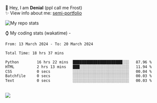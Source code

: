 🤚 Hey, I am **Denial** (ppl call me Frost)  
✨ View info about me: [semi-portfolio](https://frostx.is-a.dev)

<img alt="My repo stats" src="https://github-readme-stats.vercel.app/api?username=FrostX-Official&show_icons=true&theme=radical">

⌚ My coding stats (wakatime) -

<!--START_SECTION:waka-->

```txt
From: 13 March 2024 - To: 20 March 2024

Total Time: 18 hrs 37 mins

Python        16 hrs 22 mins  ██████████████████████░░░   87.96 %
HTML          2 hrs 13 mins   ███░░░░░░░░░░░░░░░░░░░░░░   11.94 %
CSS           0 secs          ░░░░░░░░░░░░░░░░░░░░░░░░░   00.04 %
Batchfile     0 secs          ░░░░░░░░░░░░░░░░░░░░░░░░░   00.03 %
Text          0 secs          ░░░░░░░░░░░░░░░░░░░░░░░░░   00.03 %
```

<!--END_SECTION:waka-->
<br>
<img src="https://spotify-github-profile.vercel.app/api/view.svg?uid=31srkkuzzvig3lqyqlakxnoqfz6y&cover_image=true&theme=default&show_offline=true&background_color=0d1117&interchange=false&bar_color=7024ff">
